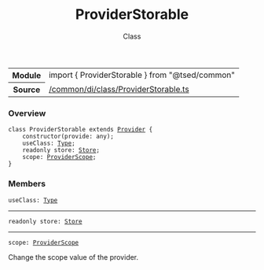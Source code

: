 
<header class="symbol-info-header"><h1 id="providerstorable">ProviderStorable</h1><label class="symbol-info-type-label class">Class</label></header>
<!-- summary -->
<section class="symbol-info"><table class="is-full-width"><tbody><tr><th>Module</th><td><div class="lang-typescript"><span class="token keyword">import</span> { ProviderStorable }&nbsp;<span class="token keyword">from</span>&nbsp;<span class="token string">"@tsed/common"</span></div></td></tr><tr><th>Source</th><td><a href="https://github.com/Romakita/ts-express-decorators/blob/v4.7.0/src//common/di/class/ProviderStorable.ts#L0-L0">/common/di/class/ProviderStorable.ts</a></td></tr></tbody></table></section>
<!-- overview -->


### Overview


<pre><code class="typescript-lang "><span class="token keyword">class</span> ProviderStorable<T> <span class="token keyword">extends</span> <a href="#api/common/di/provider"><span class="token">Provider</span></a><T> <span class="token punctuation">{</span>
    <span class="token keyword">constructor</span><span class="token punctuation">(</span>provide<span class="token punctuation">:</span> <span class="token keyword">any</span><span class="token punctuation">)</span><span class="token punctuation">;</span>
    useClass<span class="token punctuation">:</span> <a href="#api/core/type"><span class="token">Type</span></a><T><span class="token punctuation">;</span>
    <span class="token keyword">readonly</span> store<span class="token punctuation">:</span> <a href="#api/core/store"><span class="token">Store</span></a><span class="token punctuation">;</span>
    scope<span class="token punctuation">:</span> <a href="#api/common/di/providerscope"><span class="token">ProviderScope</span></a><span class="token punctuation">;</span>
<span class="token punctuation">}</span></code></pre>


<!-- Parameters -->

<!-- Description -->

<!-- Members -->







### Members



<div class="method-overview">
<pre><code class="typescript-lang ">useClass<span class="token punctuation">:</span> <a href="#api/core/type"><span class="token">Type</span></a><T></code></pre>
</div>




<hr/>



<div class="method-overview">
<pre><code class="typescript-lang "><span class="token keyword">readonly</span> store<span class="token punctuation">:</span> <a href="#api/core/store"><span class="token">Store</span></a></code></pre>
</div>




<hr/>



<div class="method-overview">
<pre><code class="typescript-lang ">scope<span class="token punctuation">:</span> <a href="#api/common/di/providerscope"><span class="token">ProviderScope</span></a></code></pre>
</div>


Change the scope value of the provider.







